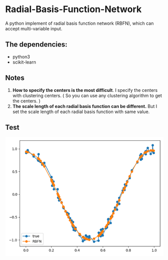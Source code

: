 # Radial-Basis-Function-Network
A python implement of radial basis function network (RBFN), which can accept multi-variable input.
## The dependencies:
* python3
* scikit-learn
## Notes
  1. **How to specify the centers is the most difficult**. I specify the centers with clustering centers. ( So you can use any clustering algorithm to get the centers. )
  2. **The scale length of each radial basis function can be different.** But I set the scale length of each radial basis function with same value.
## Test
![test result](test.png)
